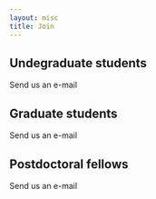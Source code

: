 ```yaml
---
layout: misc
title: Join
---
```


## Undegraduate students
Send us an e-mail

## Graduate students
Send us an e-mail

## Postdoctoral fellows
Send us an e-mail
